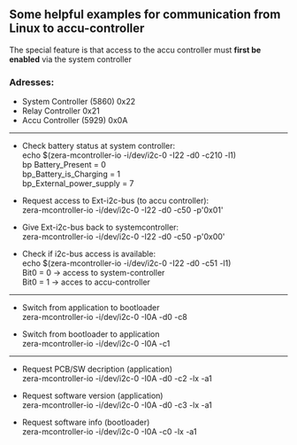 ## Some helpful examples for communication from Linux to accu-controller

The special feature is that access to the accu controller must **first be enabled** via the system controller


### Adresses:
* System Controller (5860) 0x22
* Relay Controller  0x21
* Accu Controller (5929)  0x0A

---

* Check battery status at system controller:\
 echo $(zera-mcontroller-io -i/dev/i2c-0 -I22 -d0 -c210 -l1)\
bp Battery_Present = 0\
bp_Battery_is_Charging = 1\
bp_External_power_supply = 7

* Request access to Ext-i2c-bus (to accu controller):\
zera-mcontroller-io -i/dev/i2c-0 -I22 -d0 -c50 -p'0x01'

* Give Ext-i2c-bus back to systemcontroller:\
zera-mcontroller-io -i/dev/i2c-0 -I22 -d0 -c50 -p'0x00'

* Check if i2c-bus access is available:\
echo $(zera-mcontroller-io -i/dev/i2c-0 -I22 -d0 -c51 -l1)\
Bit0 = 0  &rarr; access to system-controller\
Bit0 = 1 &rarr;  acces to accu-controller

---

* Switch from application to bootloader\
zera-mcontroller-io -i/dev/i2c-0 -I0A -d0 -c8

* Switch from bootloader to application\
zera-mcontroller-io -i/dev/i2c-0 -I0A -c1

---

* Request PCB/SW decription (application)\
zera-mcontroller-io -i/dev/i2c-0 -I0A -d0 -c2 -lx -a1

* Request software version (application)\
zera-mcontroller-io -i/dev/i2c-0 -I0A -d0 -c3 -lx -a1

* Request software info (bootloader)\
zera-mcontroller-io -i/dev/i2c-0 -I0A -c0 -lx -a1


